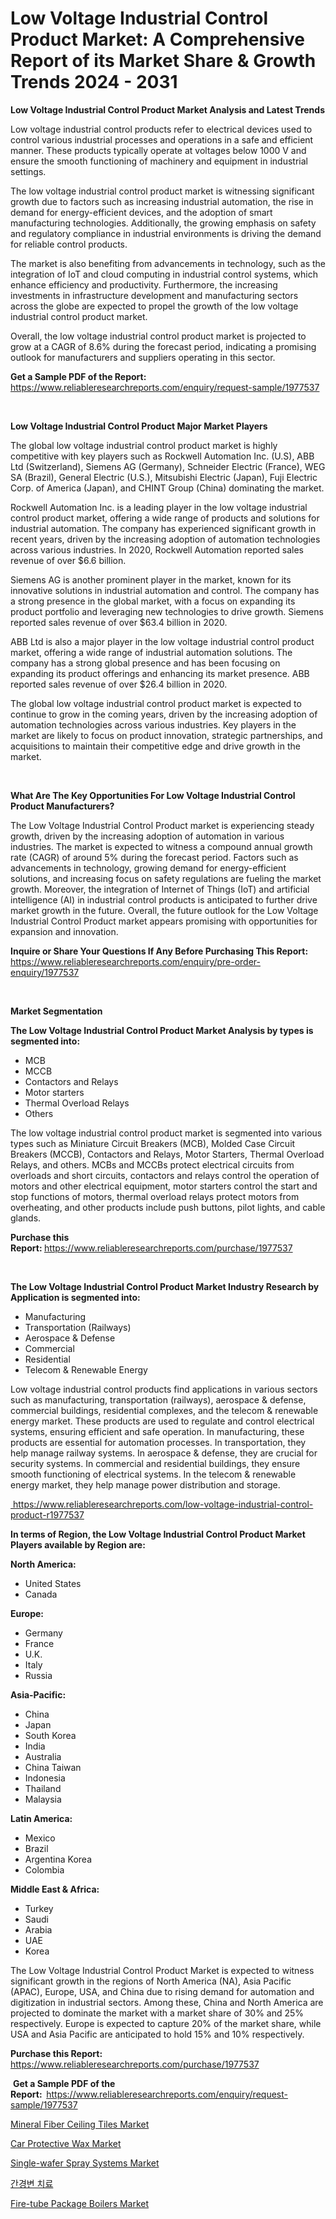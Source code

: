 <p><h1>Low Voltage Industrial Control Product Market: A Comprehensive Report of its Market Share & Growth Trends 2024 - 2031</h1></p><p><strong>Low Voltage Industrial Control Product Market Analysis and Latest Trends</strong></p>
<p><p>Low voltage industrial control products refer to electrical devices used to control various industrial processes and operations in a safe and efficient manner. These products typically operate at voltages below 1000 V and ensure the smooth functioning of machinery and equipment in industrial settings.</p><p>The low voltage industrial control product market is witnessing significant growth due to factors such as increasing industrial automation, the rise in demand for energy-efficient devices, and the adoption of smart manufacturing technologies. Additionally, the growing emphasis on safety and regulatory compliance in industrial environments is driving the demand for reliable control products.</p><p>The market is also benefiting from advancements in technology, such as the integration of IoT and cloud computing in industrial control systems, which enhance efficiency and productivity. Furthermore, the increasing investments in infrastructure development and manufacturing sectors across the globe are expected to propel the growth of the low voltage industrial control product market.</p><p>Overall, the low voltage industrial control product market is projected to grow at a CAGR of 8.6% during the forecast period, indicating a promising outlook for manufacturers and suppliers operating in this sector.</p></p>
<p><strong>Get a Sample PDF of the Report:&nbsp;</strong> <a href="https://www.reliableresearchreports.com/enquiry/request-sample/1977537">https://www.reliableresearchreports.com/enquiry/request-sample/1977537</a></p>
<p>&nbsp;</p>
<p><strong>Low Voltage Industrial Control Product Major Market Players</strong></p>
<p><p>The global low voltage industrial control product market is highly competitive with key players such as Rockwell Automation Inc. (U.S), ABB Ltd (Switzerland), Siemens AG (Germany), Schneider Electric (France), WEG SA (Brazil), General Electric (U.S.), Mitsubishi Electric (Japan), Fuji Electric Corp. of America (Japan), and CHINT Group (China) dominating the market.</p><p>Rockwell Automation Inc. is a leading player in the low voltage industrial control product market, offering a wide range of products and solutions for industrial automation. The company has experienced significant growth in recent years, driven by the increasing adoption of automation technologies across various industries. In 2020, Rockwell Automation reported sales revenue of over $6.6 billion.</p><p>Siemens AG is another prominent player in the market, known for its innovative solutions in industrial automation and control. The company has a strong presence in the global market, with a focus on expanding its product portfolio and leveraging new technologies to drive growth. Siemens reported sales revenue of over $63.4 billion in 2020.</p><p>ABB Ltd is also a major player in the low voltage industrial control product market, offering a wide range of industrial automation solutions. The company has a strong global presence and has been focusing on expanding its product offerings and enhancing its market presence. ABB reported sales revenue of over $26.4 billion in 2020.</p><p>The global low voltage industrial control product market is expected to continue to grow in the coming years, driven by the increasing adoption of automation technologies across various industries. Key players in the market are likely to focus on product innovation, strategic partnerships, and acquisitions to maintain their competitive edge and drive growth in the market.</p></p>
<p>&nbsp;</p>
<p><strong>What Are The Key Opportunities For Low Voltage Industrial Control Product Manufacturers?</strong></p>
<p><p>The Low Voltage Industrial Control Product market is experiencing steady growth, driven by the increasing adoption of automation in various industries. The market is expected to witness a compound annual growth rate (CAGR) of around 5% during the forecast period. Factors such as advancements in technology, growing demand for energy-efficient solutions, and increasing focus on safety regulations are fueling the market growth. Moreover, the integration of Internet of Things (IoT) and artificial intelligence (AI) in industrial control products is anticipated to further drive market growth in the future. Overall, the future outlook for the Low Voltage Industrial Control Product market appears promising with opportunities for expansion and innovation.</p></p>
<p><strong>Inquire or Share Your Questions If Any Before Purchasing This Report:</strong> <a href="https://www.reliableresearchreports.com/enquiry/pre-order-enquiry/1977537">https://www.reliableresearchreports.com/enquiry/pre-order-enquiry/1977537</a></p>
<p>&nbsp;</p>
<p><strong>Market Segmentation</strong></p>
<p><strong>The Low Voltage Industrial Control Product Market Analysis by types is segmented into:</strong></p>
<p><ul><li>MCB</li><li>MCCB</li><li>Contactors and Relays</li><li>Motor starters</li><li>Thermal Overload Relays</li><li>Others</li></ul></p>
<p><p>The low voltage industrial control product market is segmented into various types such as Miniature Circuit Breakers (MCB), Molded Case Circuit Breakers (MCCB), Contactors and Relays, Motor Starters, Thermal Overload Relays, and others. MCBs and MCCBs protect electrical circuits from overloads and short circuits, contactors and relays control the operation of motors and other electrical equipment, motor starters control the start and stop functions of motors, thermal overload relays protect motors from overheating, and other products include push buttons, pilot lights, and cable glands.</p></p>
<p><strong>Purchase this Report:&nbsp;</strong><a href="https://www.reliableresearchreports.com/purchase/1977537">https://www.reliableresearchreports.com/purchase/1977537</a></p>
<p>&nbsp;</p>
<p><strong>The Low Voltage Industrial Control Product Market Industry Research by Application is segmented into:</strong></p>
<p><ul><li>Manufacturing</li><li>Transportation (Railways)</li><li>Aerospace & Defense</li><li>Commercial</li><li>Residential</li><li>Telecom & Renewable Energy</li></ul></p>
<p><p>Low voltage industrial control products find applications in various sectors such as manufacturing, transportation (railways), aerospace & defense, commercial buildings, residential complexes, and the telecom & renewable energy market. These products are used to regulate and control electrical systems, ensuring efficient and safe operation. In manufacturing, these products are essential for automation processes. In transportation, they help manage railway systems. In aerospace & defense, they are crucial for security systems. In commercial and residential buildings, they ensure smooth functioning of electrical systems. In the telecom & renewable energy market, they help manage power distribution and storage.</p></p>
<p><a href="https://www.reliableresearchreports.com/low-voltage-industrial-control-product-r1977537">&nbsp;https://www.reliableresearchreports.com/low-voltage-industrial-control-product-r1977537</a></p>
<p><strong>In terms of Region, the Low Voltage Industrial Control Product Market Players available by Region are:</strong></p>
<p>
    <p> <strong> North America: </strong>
        <ul>
            <li>United States</li>
            <li>Canada</li>
        </ul>
        </p> 
    <p> <strong> Europe: </strong>
        <ul>
            <li>Germany</li>
            <li>France</li>
            <li>U.K.</li>
            <li>Italy</li>
            <li>Russia</li>
        </ul>
        </p> 
    <p> <strong> Asia-Pacific: </strong>
        <ul>
            <li>China</li>
            <li>Japan</li>
            <li>South Korea</li>
            <li>India</li>
            <li>Australia</li>
            <li>China Taiwan</li>
            <li>Indonesia</li>
            <li>Thailand</li>
            <li>Malaysia</li>
        </ul>
        </p> 
    <p> <strong> Latin America: </strong>
        <ul>
            <li>Mexico</li>
            <li>Brazil</li>
            <li>Argentina Korea</li>
            <li>Colombia</li>
        </ul>
        </p> 
    <p> <strong> Middle East & Africa: </strong>
        <ul>
            <li>Turkey</li>
            <li>Saudi</li>
            <li>Arabia</li>
            <li>UAE</li>
            <li>Korea</li>
        </ul>
    </p>
    </p>
<p><p>The Low Voltage Industrial Control Product Market is expected to witness significant growth in the regions of North America (NA), Asia Pacific (APAC), Europe, USA, and China due to rising demand for automation and digitization in industrial sectors. Among these, China and North America are projected to dominate the market with a market share of 30% and 25% respectively. Europe is expected to capture 20% of the market share, while USA and Asia Pacific are anticipated to hold 15% and 10% respectively.</p></p>
<p><strong>Purchase this Report: </strong><a href="https://www.reliableresearchreports.com/purchase/1977537">https://www.reliableresearchreports.com/purchase/1977537</a></p>
<p>&nbsp;<strong>Get a Sample PDF of the Report:&nbsp;&nbsp;</strong><a href="https://www.reliableresearchreports.com/enquiry/request-sample/1977537">https://www.reliableresearchreports.com/enquiry/request-sample/1977537</a></p>
<p><strong></strong></p>
<p><p><a href="https://medium.com/@joseph.baker466547/mineral-fiber-ceiling-tiles-market-size-growth-and-industry-analysis-by-market-segmentation-and-8834dff3c806">Mineral Fiber Ceiling Tiles Market</a></p><p><a href="https://medium.com/@warren.edmunds45645/global-car-protective-wax-market-focus-on-application-end-use-industry-type-equipment-and-2aaf4a2b85a9">Car Protective Wax Market</a></p><p><a href="https://github.com/carolinehamilton5656/Market-Research-Report-List-1/blob/main/single-wafer-spray-systems-market.md">Single-wafer Spray Systems Market</a></p><p><a href="https://medium.com/@ejuynpri79/%EA%B0%84%EA%B2%BD%ED%99%94-%EC%B9%98%EB%A3%8C-%EC%8B%9C%EC%9E%A5-%EC%A1%B0%EC%82%AC-%EB%B3%B4%EA%B3%A0%EC%84%9C-2024%EB%85%84%EB%B6%80%ED%84%B0-2031%EB%85%84%EA%B9%8C%EC%A7%80-5-%EC%9D%98-%EC%95%88%EC%A0%95%EC%A0%81%EC%9D%B8-cagr%EB%A1%9C-%EC%8B%9C%EC%9E%A5-%EC%98%88%EC%B8%A1-%EB%B0%8F-%EC%84%B1%EC%9E%A5-%EC%A0%84%EB%A7%9D-5f0b5260361a">간경변 치료</a></p><p><a href="https://github.com/adriannay56456/Market-Research-Report-List-1/blob/main/fire-tube-package-boilers-market.md">Fire-tube Package Boilers Market</a></p></p>